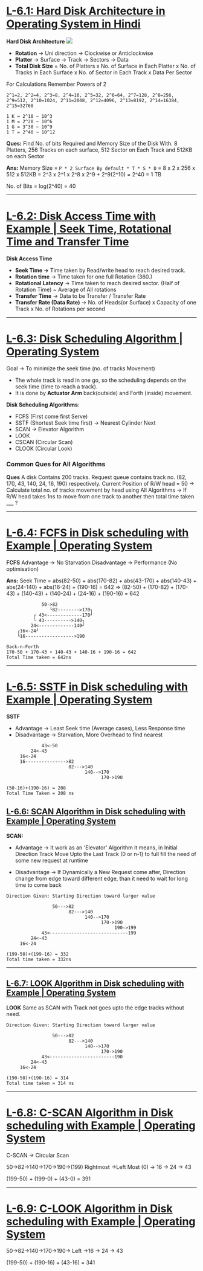 # [L-6.1: Hard Disk Architecture in Operating System in Hindi](https://youtu.be/sveZw_GG_cs)

**Hard Disk Architecture**
![](https://www.cs.uic.edu/~jbell/CourseNotes/OperatingSystems/images/Chapter10/10_01_DiskMechanism.jpg)

- **Rotation** -> Uni direction -> Clockwise or Anticlockwise
- **Platter** -> Surface -> Track -> Sectors -> Data
- **Total Disk Size** = No. of Platters x No. of Surface in Each Platter x No. of Tracks in Each Surface x No. of Sector in Each Track x Data Per Sector


For Calculations Remember Powers of 2
```
2^1=2, 2^2=4, 2^3=8, 2^4=16, 2^5=32, 2^6=64, 2^7=128, 2^8=256, 2^9=512, 2^10=1024, 2^11=2048, 2^12=4096, 2^13=8192, 2^14=16384, 2^15=32768

1 K = 2^10 ~ 10^3
1 M = 2^20 ~ 10^6
1 G = 3^30 ~ 10^9
1 T = 2^40 ~ 10^12
```

**Ques:** Find No. of bits Required and Memory Size of the Disk With.  8 Platters, 256 Tracks on each surface, 512 Sector on Each Track and 512KB on each Sector

**Ans:** Memory Size = `P * 2 Surface By default * T * S * D`
= 8 x 2 x 256 x 512 x 512KB = 2^3 x 2^1 x 2^8 x 2^9 + 2^9(2^10) = 2^40 = 1 TB

No. of Bits = log(2^40) = 40

---
# [L-6.2: Disk Access Time with Example | Seek Time, Rotational Time and Transfer Time](https://youtu.be/udZi6uiR8bM)

**Disk Access Time**
- **Seek Time ->** Time taken by Read/write head to reach desired track.
- **Rotation time** -> Time taken for one full Rotation (360.)
- **Rotational Latency** -> Time taken to reach desired sector. (Half of Rotation Time) ~ Average of All rotations
- **Transfer Time** -> Data to be Transfer / Transfer Rate
- **Transfer Rate (Data Rate)** -> No. of Heads(or Surface) x Capacity of one Track x No. of Rotations per second

---
# [L-6.3: Disk Scheduling Algorithm | Operating System](https://youtu.be/9uoa_p8q47Y)

Goal -> To minimize the seek time (no. of tracks Movement)
- The whole track is read in one go, so the scheduling depends on the seek time (time to reach a track).
- It is done by **Actuator Arm** back(outside) and Forth (inside) movement.

**Disk Scheduling Algorithms**: 
- FCFS (First come first Serve)
- SSTF (Shortest Seek time first) -> Nearest Cylinder Next
- SCAN -> Elevator Algorithm
- LOOK
- CSCAN (Circular Scan)
- CLOOK (Circular Look)


### Common Ques for All Algorithms

**Ques** A disk Contains 200 tracks. Request queue contains track no. (82, 170, 43, 140, 24, 16, 190) respectively. Current Position of R/W head = 50
-> Calculate total no. of tracks movement by head using All Algorithms
-> If R/W head takes 1ns to move from one track to another then total time taken ___ ?

---
# [L-6.4: FCFS in Disk scheduling with Example | Operating System](https://youtu.be/yP89YlEGCqA)

**FCFS**
Advantage -> No Starvation
Disadvantage -> Performance (No optimisation)


**Ans:** Seek Time = abs(82-50) + abs(170-82) + abs(43-170) + abs(140-43) + abs(24-140) +  abs(16-24) + (190-16) = 642
=> (82-50) + (170-82) + (170-43) + (140-43) + (140-24) +  (24-16) + (190-16) = 642

```
		     50->82
		        └82-------->170┐
		  ┌ 43<-------------170┘
		  └ 43---------->140┐
		 24<-------------140┘
	┌16<-24┘	 
    └16------------------>190

Back-n-Forth
170-50 + 170-43 + 140-43 + 140-16 + 190-16 = 642
Total Time taken = 642ns
```

---
# [L-6.5: SSTF in Disk scheduling with Example | Operating System](https://youtu.be/P_dA8VGJjA8)

**SSTF**
- Advantage -> Least Seek time (Average cases), Less Response time
- Disadvantage -> Starvation, More Overhead to find nearest

```
		     43<-50
		 24<-43
	 16<-24
	 16--------------->82
	                   82--->140
	                         140-->170
	                               170->190
	                
(50-16)+(190-16) = 208
Total Time Taken = 208 ns
```

## [L-6.6: SCAN Algorithm in Disk scheduling with Example | Operating System](https://youtu.be/xouo556RGiE)

**SCAN:**
- Advantage -> It work as an 'Elevator' Algorithm it means, in Initial Direction Track Move Upto the Last Track (0 or n-1) to full fill the need of some new request at runtime

- Disadvantage -> If Dynamically a New Request come after, Direction change from edge toward different edge, than it need to wait for long time to come back

```
Direction Given: Starting Direction toward larger value

		         50--->82
		               82--->140
		                     140-->170
		                           170->190
		                                190->199
	         43<-----------------------------199
		 24<-43
	 16<-24	                

(199-50)+(199-16) = 332
Total time taken = 332ns
```

---
## [L-6.7: LOOK Algorithm in Disk scheduling with Example | Operating System](https://youtu.be/9QpCJnHhXRc)

**LOOK**
Same as SCAN with Track not goes upto the edge tracks without need.

```
Direction Given: Starting Direction toward larger value

		         50--->82
		               82--->140
		                     140-->170
		                           170->190
	         43<------------------------190
		 24<-43
	 16<-24	                

(190-50)+(190-16) = 314
Total time taken = 314 ns
```

---
# [L-6.8: C-SCAN Algorithm in Disk scheduling with Example | Operating System](https://youtu.be/vLqZ6ZMBkX8)

C-SCAN -> Circular Scan

50->82->140->170->190->(199) Rightmost ->Left Most (0) -> 16 -> 24 -> 43

(199-50) + (199-0) + (43-0) = 391

---
# [L-6.9: C-LOOK Algorithm in Disk scheduling with Example | Operating System](https://youtu.be/gwCgG5ORXW8)

50->82->140->170->190-> Left ->16 -> 24 -> 43

(199-50) + (190-16) + (43-16) = 341